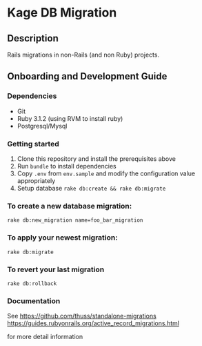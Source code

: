 # Kage DB Migration

## Description
Rails migrations in non-Rails (and non Ruby) projects.

## Onboarding and Development Guide

### Dependencies

- Git
- Ruby 3.1.2 (using RVM to install ruby)
- Postgresql/Mysql

### Getting started
1. Clone this repository and install the prerequisites above
2. Run `bundle` to install dependencies
3. Copy `.env` from `env.sample` and modify the configuration value appropriately 
4. Setup database `rake db:create && rake db:migrate`

### To create a new database migration:
    rake db:new_migration name=foo_bar_migration

### To apply your newest migration:
    rake db:migrate

### To revert your last migration
    rake db:rollback

### Documentation
See 
https://github.com/thuss/standalone-migrations 
https://guides.rubyonrails.org/active_record_migrations.html

for more detail information